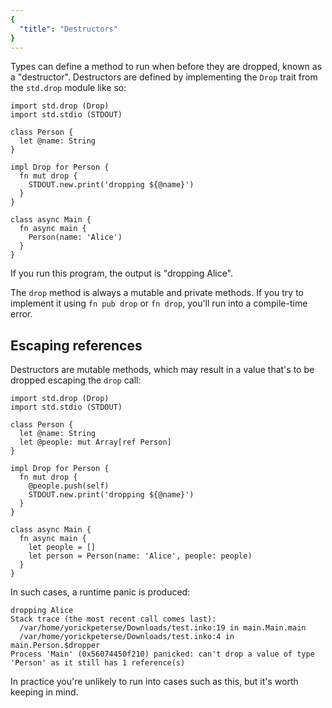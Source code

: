 ```yaml
---
{
  "title": "Destructors"
}
---
```


Types can define a method to run when before they are dropped, known as a
"destructor". Destructors are defined by implementing the `Drop` trait from the
`std.drop` module like so:

```inko
import std.drop (Drop)
import std.stdio (STDOUT)

class Person {
  let @name: String
}

impl Drop for Person {
  fn mut drop {
    STDOUT.new.print('dropping ${@name}')
  }
}

class async Main {
  fn async main {
    Person(name: 'Alice')
  }
}
```

If you run this program, the output is "dropping Alice".

The `drop` method is always a mutable and private methods. If you try to
implement it using `fn pub drop` or `fn drop`, you'll run into a compile-time
error.

## Escaping references

Destructors are mutable methods, which may result in a value that's to be
dropped escaping the `drop` call:

```inko
import std.drop (Drop)
import std.stdio (STDOUT)

class Person {
  let @name: String
  let @people: mut Array[ref Person]
}

impl Drop for Person {
  fn mut drop {
    @people.push(self)
    STDOUT.new.print('dropping ${@name}')
  }
}

class async Main {
  fn async main {
    let people = []
    let person = Person(name: 'Alice', people: people)
  }
}
```

In such cases, a runtime panic is produced:

```
dropping Alice
Stack trace (the most recent call comes last):
  /var/home/yorickpeterse/Downloads/test.inko:19 in main.Main.main
  /var/home/yorickpeterse/Downloads/test.inko:4 in main.Person.$dropper
Process 'Main' (0x56074450f210) panicked: can't drop a value of type 'Person' as it still has 1 reference(s)
```

In practice you're unlikely to run into cases such as this, but it's worth
keeping in mind.
